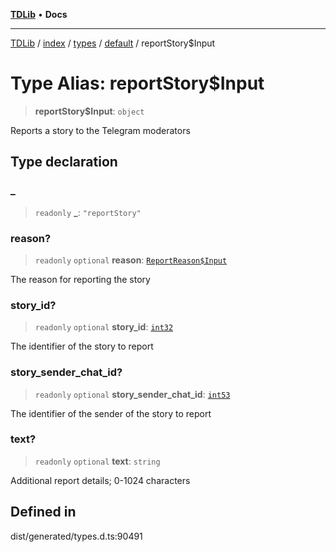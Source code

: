 [**TDLib**](../../../../../../README.md) • **Docs**

***

[TDLib](../../../../../../modules.md) / [index](../../../../../README.md) / [types](../../../README.md) / [default](../README.md) / reportStory$Input

# Type Alias: reportStory$Input

> **reportStory$Input**: `object`

Reports a story to the Telegram moderators

## Type declaration

### \_

> `readonly` **\_**: `"reportStory"`

### reason?

> `readonly` `optional` **reason**: [`ReportReason$Input`](ReportReason$Input.md)

The reason for reporting the story

### story\_id?

> `readonly` `optional` **story\_id**: [`int32`](int32.md)

The identifier of the story to report

### story\_sender\_chat\_id?

> `readonly` `optional` **story\_sender\_chat\_id**: [`int53`](int53.md)

The identifier of the sender of the story to report

### text?

> `readonly` `optional` **text**: `string`

Additional report details; 0-1024 characters

## Defined in

dist/generated/types.d.ts:90491
